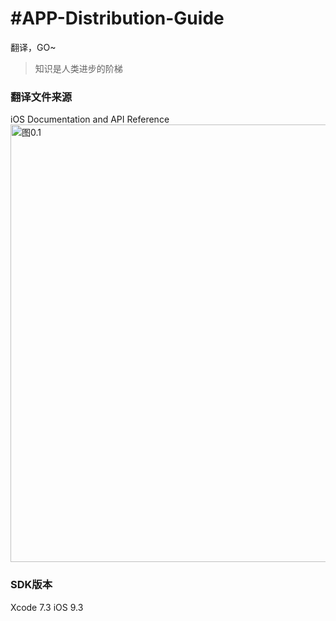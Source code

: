 #APP-Distribution-Guide
======================

翻译，GO~

>知识是人类进步的阶梯

### 翻译文件来源
iOS Documentation and API Reference 
<img src="./0.1.jpeg" alt="图0.1" title="图0.1" width="700"/>
### SDK版本
Xcode 7.3 iOS 9.3

